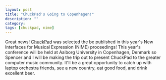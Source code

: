 ```yaml
---
layout: post
title: "ChuckPad's Going to Copenhagen!"
description: ""
category: 
tags: [chuckpad, nime]
---
```


Great news! [ChuckPad][1] was selected the be published in this year's New Interfaces for Musical Expression (NIME) proceedings! This year's conference will be held at Aalborg University in Copenhagen, Denmark so Spencer and I will be making the trip out to present ChuckPad to the greater computer music community. It'll be a great opportunity to catch up with laptop orchestra friends, see a new country, eat good food, and drink excellent beer.  

[1]: /2017/01/22/chuckpad-online/